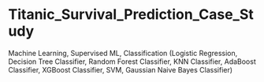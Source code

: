 # Titanic_Survival_Prediction_Case_Study
Machine Learning, Supervised ML, Classification (Logistic Regression, Decision Tree Classifier, Random Forest Classifier, KNN Classifier, AdaBoost Classifier, XGBoost Classifier, SVM, Gaussian Naive Bayes Classifier)
